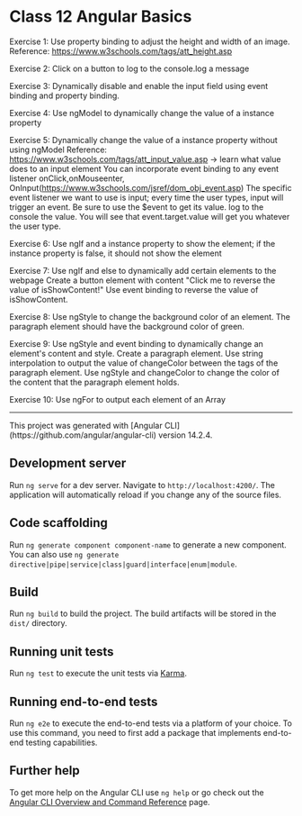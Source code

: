 # Class 12 Angular Basics

Exercise 1: Use property binding to adjust the height and width of an image.
Reference: https://www.w3schools.com/tags/att_height.asp

Exercise 2: Click on a button to log to the console.log a message

Exercise 3: Dynamically disable and enable the input field using event binding and property binding.

Exercise 4: Use ngModel to dynamically change the value of a instance property


Exercise 5: Dynamically change the value of a instance property without using ngModel
Reference: https://www.w3schools.com/tags/att_input_value.asp -> learn what value does to an input element You can incorporate event binding to any event listener onClick,onMouseenter, OnInput(https://www.w3schools.com/jsref/dom_obj_event.asp)
The specific event listener we want to use is input; every time the user types, input will trigger an event. Be sure to use the $event to get its value. log to the console the value. You will see that event.target.value will get you whatever the user type.

Exercise 6: Use ngIf and a instance property to show the element; if the instance property is false, it should not show the element


Exercise 7: Use ngIf and else to dynamically add certain elements to the webpage
Create a button element with content "Click me to reverse the value of isShowContent!" Use event binding to reverse the value of isShowContent.

Exercise 8: Use ngStyle to change the background color of an element. The paragraph element should have the background color of green.

Exercise 9: Use ngStyle and event binding to dynamically change an element's content and style.
Create a paragraph element. Use string interpolation to output the value of changeColor between the tags of the paragraph element.
Use ngStyle and changeColor to change the color of the content that the paragraph element holds.

Exercise 10: Use ngFor to output each element of an Array
<hr>
This project was generated with [Angular CLI](https://github.com/angular/angular-cli) version 14.2.4.

## Development server

Run `ng serve` for a dev server. Navigate to `http://localhost:4200/`. The application will automatically reload if you change any of the source files.

## Code scaffolding

Run `ng generate component component-name` to generate a new component. You can also use `ng generate directive|pipe|service|class|guard|interface|enum|module`.

## Build

Run `ng build` to build the project. The build artifacts will be stored in the `dist/` directory.

## Running unit tests

Run `ng test` to execute the unit tests via [Karma](https://karma-runner.github.io).

## Running end-to-end tests

Run `ng e2e` to execute the end-to-end tests via a platform of your choice. To use this command, you need to first add a package that implements end-to-end testing capabilities.

## Further help

To get more help on the Angular CLI use `ng help` or go check out the [Angular CLI Overview and Command Reference](https://angular.io/cli) page.
